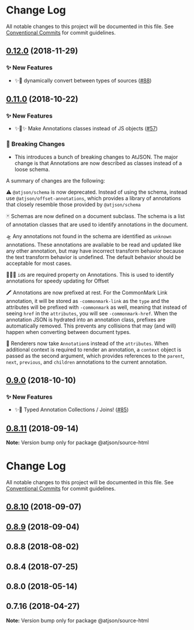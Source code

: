 # Change Log

All notable changes to this project will be documented in this file.
See [Conventional Commits](https://conventionalcommits.org) for commit guidelines.

## [0.12.0](https://github.com/CondeNast-Copilot/atjson/compare/@atjson/source-html@0.11.0...@atjson/source-html@0.12.0) (2018-11-29)


### ✨ New Features

* ✨📡 dynamically convert between types of sources ([#88](https://github.com/CondeNast-Copilot/atjson/issues/88))



## [0.11.0](https://github.com/CondeNast-Copilot/atjson/compare/@atjson/source-html@0.9.0...@atjson/source-html@0.11.0) (2018-10-22)


### ✨ New Features

* ✨👑✨ Make Annotations classes instead of JS objects ([#57](https://github.com/CondeNast-Copilot/atjson/issues/57))


### 🚨 Breaking Changes

* This introduces a bunch of breaking changes to AtJSON. The major change is that Annotations are now described as classes instead of a loose schema.

A summary of changes are the following:

⚠️ `@atjson/schema` is now deprecated. Instead of using the schema, instead use `@atjson/offset-annotations`, which provides a library of annotations that closely resemble those provided by  `@atjson/schema`

🃏 Schemas are now defined on a document subclass. The schema is a list of annotation classes that are used to identify annotations in the document.

🛸 Any annotations not found in the schema are identified as `unknown` annotations. These annotations are available to be read and updated like any other annotation, but may have incorrect transform behavior because the text transform behavior  is undefined. The default behavior should be acceptable for most cases.

🕵🏾‍♀️ `id`s are required property on Annotations. This is used to identify annotations for speedy updating for Offset

🖍 Annotations are now prefixed at rest. For the CommonMark Link annotation, it will be stored as `-commonmark-link` as the `type` and the attributes will be prefixed with `-commonmark` as well, meaning that instead of seeing `href` in the `attributes`, you will see `-commonmark-href`. When the annotation JSON is hydrated into an annotation class, prefixes are automatically removed. This prevents any collisions that may (and will) happen when converting between document types.

🎨 Renderers now take `Annotation`s instead of the `attributes`.  When additional context is required to render an annotation, a `context` object is passed as the second argument, which provides references to the `parent`, `next`, `previous`, and `children` annotations to the current annotation.


## [0.9.0](https://github.com/CondeNast-Copilot/atjson/compare/@atjson/source-html@0.8.11...@atjson/source-html@0.9.0) (2018-10-10)


### ✨ New Features

* ✨🤠 Typed Annotation Collections / Joins! ([#85](https://github.com/CondeNast-Copilot/atjson/issues/85))



## [0.8.11](https://github.com/CondeNast-Copilot/atjson/compare/@atjson/source-html@0.8.10...@atjson/source-html@0.8.11) (2018-09-14)

**Note:** Version bump only for package @atjson/source-html





# Change Log

All notable changes to this project will be documented in this file.
See [Conventional Commits](https://conventionalcommits.org) for commit guidelines.

## [0.8.10](https://github.com/CondeNast-Copilot/atjson/compare/@atjson/source-html@0.8.9...@atjson/source-html@0.8.10) (2018-09-07)

## [0.8.9](https://github.com/CondeNast-Copilot/atjson/compare/@atjson/source-html@0.8.8...@atjson/source-html@0.8.9) (2018-09-04)

## 0.8.8 (2018-08-02)

## 0.8.4 (2018-07-25)

## 0.8.0 (2018-05-14)

## 0.7.16 (2018-04-27)

**Note:** Version bump only for package @atjson/source-html
